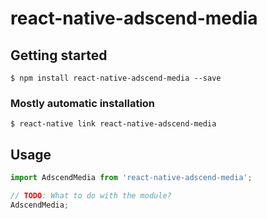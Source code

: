 # react-native-adscend-media

## Getting started

`$ npm install react-native-adscend-media --save`

### Mostly automatic installation

`$ react-native link react-native-adscend-media`

## Usage
```javascript
import AdscendMedia from 'react-native-adscend-media';

// TODO: What to do with the module?
AdscendMedia;
```

